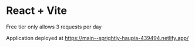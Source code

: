 # React + Vite

Free tier only allows 3 requests per day

Application deployed at https://main--sprightly-haupia-439494.netlify.app/

